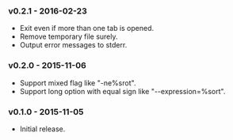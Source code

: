 ### v0.2.1 - 2016-02-23

- Exit even if more than one tab is opened.
- Remove temporary file surely.
- Output error messages to stderr.

### v0.2.0 - 2015-11-06

- Support mixed flag like "-ne%srot".
- Support long option with equal sign like "--expression=%sort".

### v0.1.0 - 2015-11-05

- Initial release.
